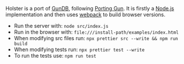 Holster is a port of [GunDB](https://gun.eco), following
[Porting Gun](https://github.com/gundb/port). It is firstly a
[Node.js](https://nodejs.org) implementation and then uses
[webpack](https://webpack.js.org) to build browser versions.

- Run the server with: `node src/index.js`
- Run in the browser with: `file:///install-path/examples/index.html`
- When modifying src files run: `npx prettier src --write && npm run build`
- When modifying tests run: `npx prettier test --write`
- To run the tests use: `npm run test`
